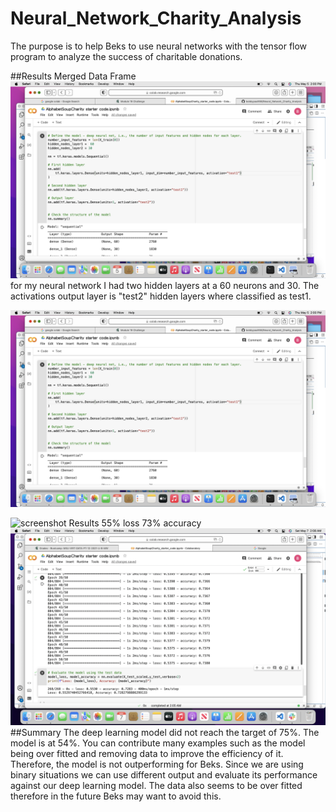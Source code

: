 # Neural_Network_Charity_Analysis

The purpose is to help Beks to use neural networks with the tensor flow program to analyze the success of charitable donations.

##Results
Merged Data Frame 
![screenshot](test5.png)
for my neural network I had two hidden layers at a 60 neurons and 30. The activations output layer is "test2" hidden layers where classified as test1.

![screenshot](test5.png)


![screenshot](elbow.png)
Results 55% loss
73% accuracy
![screenshot](test6.png)
##Summary
The deep learning model did not reach the target of 75%. The model is at 54%. You can contribute many examples such as the model being over fitted and removing data to improve the efficiency of it. Therefore, the model is not outperforming for Beks. Since we are using binary situations we can use different output and evaluate its performance against our deep learning model. The data also seems to be over fitted therefore in the future Beks may want to avoid this.